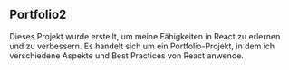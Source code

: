 ## Portfolio2
 Dieses Projekt wurde erstellt, um meine Fähigkeiten in React zu erlernen und zu verbessern. Es handelt sich um ein Portfolio-Projekt, in dem ich verschiedene Aspekte und Best Practices von React anwende.
